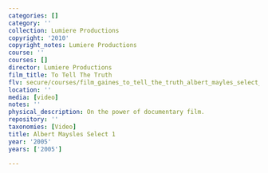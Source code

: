 ```yaml
---
categories: []
category: ''
collection: Lumiere Productions
copyright: '2010'
copyright_notes: Lumiere Productions
course: ''
courses: []
director: Lumiere Productions
film_title: To Tell The Truth
flv: secure/courses/film_gaines_to_tell_the_truth_albert_mayles_select_1.flv
location: ''
media: [video]
notes: ''
physical_description: On the power of documentary film.
repository: ''
taxonomies: [Video]
title: Albert Maysles Select 1
year: '2005'
years: ['2005']

---
```

